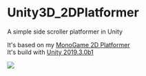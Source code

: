 # Unity3D_2DPlatformer
A simple side scroller platformer in Unity

It's based on my [MonoGame 2D Platformer](https://github.com/Memorix101/MonoGame_2DPlatformer)<br/>
It's build with [Unity 2019.3.0b1](https://blogs.unity3d.com/2019/08/27/unity-2019-3-beta-is-now-available/?utm_source=facebook&utm_medium=social&utm_campaign=engine_global_release_2019-08-27_20193-beta&utm_content=blog)

![](https://i.imgur.com/8kubeag.png)
